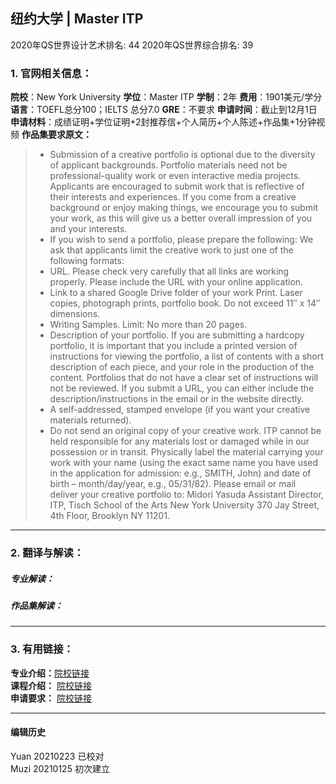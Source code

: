 ## 纽约大学 | Master ITP

2020年QS世界设计艺术排名: 44
2020年QS世界综合排名: 39

### 1. 官网相关信息：

**院校**：New York University
**学位**：Master ITP
**学制**：2年
**费用**：1901美元/学分
**语言**：TOEFL总分100；IELTS 总分7.0
**GRE**：不要求
**申请时间**：截止到12月1日
**申请材料**：成绩证明+学位证明+2封推荐信+个人简历+个人陈述+作品集+1分钟视频
**作品集要求原文：**

> - Submission of a creative portfolio is optional due to the diversity of applicant backgrounds. Portfolio materials need not be professional-quality work or even interactive media projects. Applicants are encouraged to submit work that is reflective of their interests and experiences. If you come from a creative background or enjoy making things, we encourage you to submit your work, as this will give us a better overall impression of you and your interests.
> - If you wish to send a portfolio, please prepare the following: We ask that applicants limit the creative work to just one of the following formats:
> - URL. Please check very carefully that all links are working properly. Please include the URL with your online application.
> - Link to a shared Google Drive folder of your work
Print. Laser copies, photograph prints, portfolio book. Do not exceed 11″ x 14″ dimensions.
> - Writing Samples. Limit: No more than 20 pages.
> - Description of your portfolio. If you are submitting a hardcopy portfolio, it is important that you include a printed version of instructions for viewing the portfolio, a list of contents with a short description of each piece, and your role in the production of the content. Portfolios that do not have a clear set of instructions will not be reviewed. If you submit a URL, you can either include the description/instructions in the email or in the website directly.
> - A self-addressed, stamped envelope (if you want your creative materials returned).
> - Do not send an original copy of your creative work. ITP cannot be held responsible for any materials lost or damaged while in our possession or in transit. Physically label the material carrying your work with your name (using the exact same name you have used in the application for admission: e.g., SMITH, John) and date of birth – month/day/year, e.g., 05/31/82). Please email or mail deliver your creative portfolio to: Midori Yasuda Assistant Director, ITP, Tisch School of the Arts New York University 370 Jay Street, 4th Floor, Brooklyn NY 11201.


---

### 2. 翻译与解读：

##### 专业解读：



##### 作品集解读：



---

### 3. 有用链接：

**专业介绍：**[院校链接](https://tisch.nyu.edu/itp/admissions/itp-mps)  
**课程介绍：** [院校链接](https://tisch.nyu.edu/itp/courses/itp-courses)  
**申请要求：** [院校链接](https://tisch.nyu.edu/itp/admissions/itp-admissions)


---


#### 编辑历史
Yuan 20210223 已校对  
Muzi 20210125 初次建立
